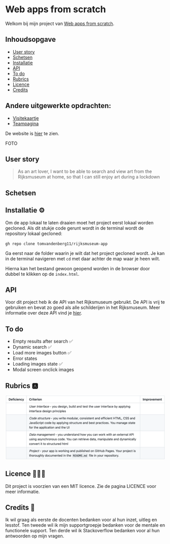 # Web apps from scratch
Welkom bij mijn project van [Web apps from scratch](https://github.com/cmda-minor-web/web-app-from-scratch-2122 "Google's Homepage"). 

## Inhoudsopgave
- [User story](https://github.com/Tomvandenberg11/rijksmuseum-app#user-story) 
- [Schetsen](https://github.com/Tomvandenberg11/rijksmuseum-app#schetsen) 
- [Installatie](https://github.com/Tomvandenberg11/rijksmuseum-app#installatie) 
- [API](https://github.com/Tomvandenberg11/rijksmuseum-app#api) 
- [To do](https://github.com/Tomvandenberg11/rijksmuseum-app#to-do) 
- [Rubrics](https://github.com/Tomvandenberg11/rijksmuseum-app#rubrics) 
- [Licence](https://github.com/Tomvandenberg11/rijksmuseum-app#licence) 
- [Credits](https://github.com/Tomvandenberg11/rijksmuseum-app#credits) 

## Andere uitgewerkte opdrachten:
- [Visitekaartje](https://tomvandenberg11.github.io/rijksmuseum-app/visitekaartje/)
- [Teampagina](https://tomvandenberg11.github.io/team4-wafs-2022/)

De website is [hier](https://tomvandenberg11.github.io/rijksmuseum-app/museum/ "Google's Homepage") te zien.

FOTO

## User story 
> As an art lover, I want to be able to search and view art from the Rijksmuseum at home, so that I can still enjoy art during a lockdown

## Schetsen


## Installatie ⚙️

Om de app lokaal te laten draaien moet het project eerst lokaal worden gecloned.
Als dit stukje code gerunt wordt in de terminal wordt de repository lokaal gecloned:

`gh repo clone tomvandenberg11/rijksmuseum-app`

Ga eerst naar de folder waarin je wilt dat het project gecloned wordt. Je kan in de terminal navigeren met `cd` met daar achter de map waar je heen wilt.

Hierna kan het bestand gewoon geopend worden in de browser door dubbel te klikken op de `index.html`.

## API
Voor dit project heb ik de API van het Rijksmuseum gebruikt. De API is vrij te gebruiken en bevat zo goed als alle
schilderijen in het Rijksmuseum. Meer informatie over deze API vind je [hier](https://data.rijksmuseum.nl/object-metadata/api/).

## To do
- Empty results after search ✅
- Dynamic search ✅
- Load more images button  ✅
- Error states
- Loading images state ✅
- Modal screen onclick images

## Rubrics 🅰️

![Rubrics](images/rubrics.png)

## Licence 👨🏻‍⚖️

Dit project is voorzien van een MIT licence. Zie de pagina LICENCE voor meer informatie.

## Credits 📣

Ik wil graag als eerste de docenten bedanken voor al hun inzet, uitleg en lesstof. Ten tweede wil ik mijn supportgroepje bedanken voor de mentale en functionele support. Ten derde wil ik Stackoverflow bedanken voor al hun antwoorden op mijn vragen.
